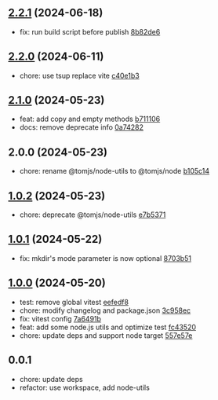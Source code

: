 ## [2.2.1](https://github.com/tomjs/utils/compare/node%402.2.0...node%402.2.1) (2024-06-18)

- fix: run build script before publish [8b82de6](https://github.com/tomjs/utils/commit/8b82de6)

## [2.2.0](https://github.com/tomjs/utils/compare/%40tomjs%2Fnode%402.1.0...node%402.2.0) (2024-06-11)

- chore: use tsup replace vite [c40e1b3](https://github.com/tomjs/utils/commit/c40e1b3)

## [2.1.0](https://github.com/tomjs/utils/compare/%40tomjs%2Fnode%402.0.0...%40tomjs%2Fnode%402.1.0) (2024-05-23)

- feat: add copy and empty methods [b711106](https://github.com/tomjs/utils/commit/b711106)
- docs: remove deprecate info [0a74282](https://github.com/tomjs/utils/commit/0a74282)

## 2.0.0 (2024-05-23)

- chore: rename @tomjs/node-utils to @tomjs/node [b105c14](https://github.com/tomjs/utils/commit/b105c14)

## [1.0.2](https://github.com/tomjs/utils/compare/%40tomjs%2Fnode-utils%401.0.1...%40tomjs%2Fnode-utils%401.0.2) (2024-05-23)

- chore: deprecate @tomjs/node-utils [e7b5371](https://github.com/tomjs/utils/commit/e7b5371)

## [1.0.1](https://github.com/tomjs/utils/compare/%40tomjs%2Fnode-utils%401.0.0...%40tomjs%2Fnode-utils%401.0.1) (2024-05-22)

- fix: mkdir's mode parameter is now optional [8703b51](https://github.com/tomjs/utils/commit/8703b51)

## [1.0.0](https://github.com/tomjs/utils/compare/%40tomjs%2Fnode-utils%400.0.1...%40tomjs%2Fnode-utils%401.0.0) (2024-05-20)

- test: remove global vitest [eefedf8](https://github.com/tomjs/utils/commit/eefedf8)
- chore: modify changelog and package.json [3c958ec](https://github.com/tomjs/utils/commit/3c958ec)
- fix: vitest config [7a6491b](https://github.com/tomjs/utils/commit/7a6491b)
- feat: add some node.js utils and optimize test [fc43520](https://github.com/tomjs/utils/commit/fc43520)
- chore: update deps and support node target [557e57e](https://github.com/tomjs/utils/commit/557e57e)

## 0.0.1

- chore: update deps
- refactor: use workspace, add node-utils
